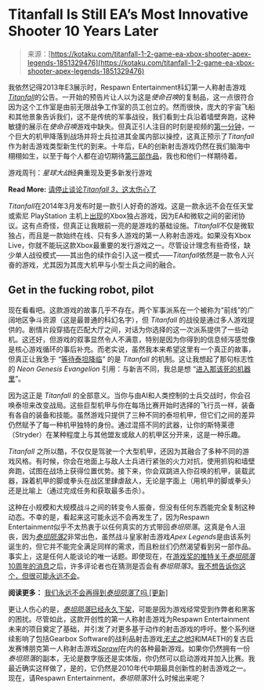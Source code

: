 <!--yml

category: 未分类

date: 2024-05-29 12:30:09

-->

# Titanfall Is Still EA’s Most Innovative Shooter 10 Years Later

> 来源：[https://kotaku.com/titanfall-1-2-game-ea-xbox-shooter-apex-legends-1851329476](https://kotaku.com/titanfall-1-2-game-ea-xbox-shooter-apex-legends-1851329476)

我依然记得2013年E3展示时，Respawn Entertainment科幻第一人称射击游戏[*Titanfall*](https://kotaku.com/titanfall-the-kotaku-review-1541484198)的公告。一开始的预告片让人以为这是*使命召唤*的复制品，这一点很符合因为这个工作室是由前无限战争工作室的员工创立的。然而很快，庞大的宇宙飞船和其他景象告诉我们，这不是传统的军事战役，我们看到士兵沿着墙壁奔跑，这种敏捷的展示在*使命召唤*游戏中缺失。但真正引人注目的时刻是视频的[第一分钟](https://www.youtube.com/watch?v=goe6IB1DLZU&rco=1)，一个巨大的机甲降落到战场并将士兵拉进其金属内部以操控，这真正预示了*Titanfall*作为射击游戏类型新生代的到来。十年后，EA的创新射击游戏仍然在我们脑海中栩栩如生，以至于每个人都在迫切期待[第三部作品](https://kotaku.com/titanfall-3-apex-legends-respawn-ea-canceled-cut-1850536893)，我也和他们一样期待着。

游戏周刊：*星球大战*经典重现及更多新发行游戏

<track kind="captions" label="English" src="https://kinja.com/api/videoupload/caption/22209.vtt" srclang="en">

**Read More:** [请停止谈论*Titanfall 3*，这太伤心了](https://kotaku.com/titanfall-3-apex-legends-respawn-ea-pc-fps-tease-news-1850385312)

*Titanfall*在2014年3月发布时是一款引人好奇的游戏。这是一款永远不会在任天堂或索尼 PlayStation 主机上[出现](https://www.polygon.com/2013/10/29/5044050/titanfall-is-an-xbox-windows-exclusive-for-the-life-of-the-title)的Xbox独占游戏，因为EA和微软之间的密闭协议。这有点奇怪，但真正让我眼前一亮的是游戏的基础设施。*Titanfall*不仅是微软独占，而且是一款始终在线、只有多人游戏的第一人称射击游戏。如果没有Xbox Live，你就不能玩这款Xbox最重要的发行游戏之一。尽管设计理念有些奇怪，缺少单人战役模式——其出色的续作会引入这一模式——*Titanfall*依然是一款令人兴奋的游戏，尤其因为其庞大机甲与小型士兵之间的融合。

## **Get in the fucking robot, pilot**

现在看看吧。这款游戏的故事几乎不存在。两个军事派系在一个被称为“前线”的广阔地区争斗资源（这是最普通的科幻名字），但 *Titanfall* 的战役是通过多人游戏提供的。剧情片段穿插在匹配大厅之间，对话为你选择的这一次派系提供了一些动机。这还好，但游戏的叙事显然令人不满意，特别是因为你得到的信息倾泻感觉像是核心游戏循环的事后补充。而老实说，虽然我本来希望这里有一个真正的故事，但真正让我急于 “[等待泰坦降临](https://www.youtube.com/watch?v=KDDdLxTT8aI)” 的是 *Titanfall* 的机制。这让我想起了那句标志性的 *Neon Genesis Evangelion* 引用：与新吉不同，我总是想 “[进入那该死的机器里](https://knowyourmeme.com/memes/get-in-the-fucking-robot-shinji)”。

因为这正是 *Titanfall* 的全部意义。当你与由AI和人类控制的士兵交战时，你会召唤泰坦来改变战局。这些巨型机甲与你在每场比赛开始时选择的飞行员一样，装备有各自的装备和技能。虽然游戏只提供了三种不同的泰坦机甲，但它们之间的差异仍然赋予了每一种机甲独特的身份。通过混搭不同的武器，让你的斯特莱德（Stryder）在某种程度上与其他盟友或敌人的机甲区分开来，这是一种乐趣。

*Titanfall* 之所以酷，不仅仅是驾驶一个大型机甲，还因为其融合了多种不同的游戏风格。有时候，你会在地面上与敌人士兵进行紧张的火力对抗，使用抓钩和墙壁奔跑，试图在战场上获得位置优势。接下来，你会双跳进入你召唤的机甲，装载武器，跺着机甲的脚或拳头在战区里肆虐敌人，无论是字面上（用机甲的脚或拳头）还是比喻上（通过完成任务和获取最多击杀）。

这种在小规模和大规模战斗之间的转变令人振奋，但没有任何东西能完全复制这种动态。不幸的是，看起来这可能永远不会再发生了，因为Respawn Entertainment似乎不太热衷于以任何真实的方式带回*泰坦陨落*。这真是令人沮丧，因为[*泰坦陨落2*](https://kotaku.com/titanfall-2-the-kotaku-review-1788374693)非常出色，虽然战斗皇家射击游戏*Apex Legends*是由该系列诞生的，但它并不能完全满足同样的需求，而且粉丝们仍然渴望看到另一部作品。事实上，这是任何人能谈论的唯一话题。即使现在，在[游戏奖的推特关于*泰坦陨落*10周年的消息](https://twitter.com/thegameawards/status/1767142926352863377)之后，许多评论者也在猜测是否会有*泰坦陨落3*。[我不想告诉你这个，但很可能永远不会](https://kotaku.com/titanfall-3-is-not-in-the-works-respawn-says-1832336218)。

**阅读更多：** [我们永远不会再得到*泰坦陨落*了吗 [更新]](https://kotaku.com/were-just-never-getting-another-titanfall-are-we-1847727356)

更让人伤心的是，[*泰坦陨落*已经永久下架](https://kotaku.com/beloved-shooter-titanfall-will-be-pulled-from-stores-pe-1848145339)，可能是因为游戏经常受到作弊者和黑客的困扰。尽管如此，这款开创性的第一人称射击游戏为Respawn Entertainment未来的项目奠定了基础，并引发了对更多基于动作的射击游戏的呼吁。整个系列继续影响了包括Gearbox Software的战利品射击游戏[*无主之地3*](https://www.gamespot.com/articles/borderlands-3s-has-been-inspired-by-modern-shooter/1100-6466585/)和MAETH的复古启发赛博朋克第一人称射击游戏[*Sprawl*](https://gamerant.com/sprawl-titanfall-similar-good-inspiration-successor/)在内的各种最新游戏。如果你仍然拥有一份*泰坦陨落*的副本，无论是数字版还是实体版，你仍然可以启动游戏并加入比赛。我最近确实这样做了，是的，它仍然是2010年代中期最具创新性的射击游戏之一。现在，请Respawn Entertainment，*泰坦陨落3*什么时候出来呢？
